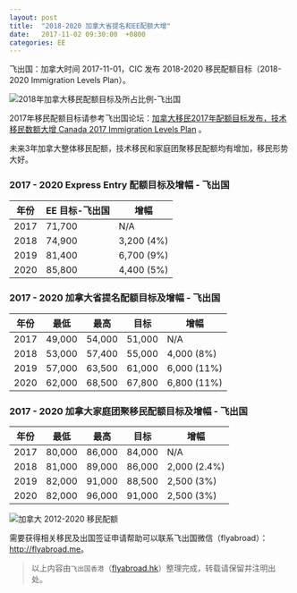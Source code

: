 ```yaml
---
layout: post
title:  "2018-2020 加拿大省提名和EE配额大增"
date:   2017-11-02 09:30:00  +0800
categories: EE
---
```


飞出国：加拿大时间 2017-11-01，CIC 发布 2018-2020 移民配额目标（2018-2020 Immigration Levels Plan）。

![2018年加拿大移民配额目标及所占比例-飞出国](https://4597wq4asyz01jes8rz3yr94-wpengine.netdna-ssl.com/wp-content/uploads/2017/11/pie.png)

2017年移民配额目标请参考飞出国论坛：[加拿大移民2017年配额目标发布，技术移民数额大增 Canada 2017 Immigration Levels Plan](http://bbs.fcgvisa.com/t/2017-canada-2017-immigration-levels-plan/19709) 。

未来3年加拿大整体移民配额，技术移民和家庭团聚移民配额均有增加，移民形势大好。

### 2017 - 2020 Express Entry 配额目标及增幅 - 飞出国

年份 | EE 目标-飞出国 | 增幅
---|-----------|---
2017 | 71,700 | N/A
2018 | 74,900 | 3,200 (4%)
2019 | 81,400 | 6,700 (9%)
2020 | 85,800 | 4,400 (5%)

### 2017 - 2020 加拿大省提名配额目标及增幅 - 飞出国

年份 | 最低 | 最高 | 目标 | 增幅
-----|-----|------|--------|----------------
2017 | 49,000 | 54,000 | 51,000 | N/A
2018 | 53,000 | 57,400 | 55,000 | 4,000 (8%)
2019 | 57,000 | 63,500 | 61,000 | 6,000 (11%)
2020 | 62,000 | 68,500 | 67,800 | 6,800 (11%)

### 2017 - 2020 加拿大家庭团聚移民配额目标及增幅 - 飞出国

年份 | 最低 | 最高 | 目标 | 增幅
---|-----|------|--------|----------------
2017 | 80,000 | 86,000 | 84,000 | N/A
2018 | 81,000 | 89,000 | 86,000 | 2,000 (2.4%)
2019 | 82,000 | 91,000 | 88,500 | 2,500 (3%)
2020 | 82,000 | 96,000 | 91,000 | 2,500 (3%)

![加拿大 2012-2020 移民配额](https://4597wq4asyz01jes8rz3yr94-wpengine.netdna-ssl.com/wp-content/uploads/2017/11/levels.png)

需要获得相关移民及出国签证申请帮助可以联系飞出国微信（flyabroad）： <a href="http://flyabroad.me/contact" target="_blank">http://flyabroad.me</a>。

> 以上内容由`飞出国香港`（<a href="http://flyabroad.hk/" target="_blank">flyabroad.hk</a>）整理完成，转载请保留并注明出处。


